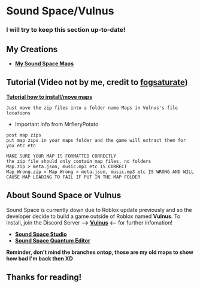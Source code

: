 # **Sound Space/Vulnus**
### I will try to keep this section up-to-date!

## My Creations

* [**My Sound Space Maps**](https://drive.google.com/drive/u/0/folders/1JhFJgMxlIxOloVbnkaiNpsY66UDscdh3)

## Tutorial (Video not by me, credit to [**fogsaturate**](https://www.youtube.com/channel/UCfrC2NknYs76YXwLgCmT3LA))

[**Tutorial how to install/move maps**](https://www.youtube.com/watch?v=dw2_Vr_RfcE)

```
Just move the zip files into a folder name Maps in Vulnus's file locations
```
* Important info from MrfieryPotato
```
post map zips
put map zips in your maps folder and the game will extract them for you etc etc

MAKE SURE YOUR MAP IS FORMATTED CORRECTLY
the zip file should only contain map files, no folders
Map.zip > meta.json, music.mp3 etc IS CORRECT
Map_Wrong.zip > Map Wrong > meta.json, music.mp3 etc IS WRONG AND WILL CAUSE MAP LOADING TO FAIL IF PUT IN THE MAP FOLDER
```

## About Sound Space or Vulnus
Sound Space is currently down due to Roblox update previously and so the developer decide to build a game outside of Roblox named **Vulnus**. To install, join the Discord Server **-->** [**Vulnus**](https://discord.gg/w3PdcaG) **<--** for further infomation!

* [**Sound Space Studio**](https://discord.gg/soundspace)
* [**Sound Space Quantum Editor**](https://discord.gg/9y94aM8deW)

**Reminder, don't mind the branches ontop, those are my old maps to show how bad I'm back then XD**

## **Thanks for reading!**


